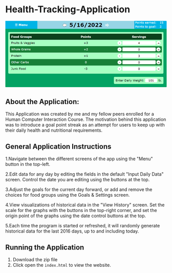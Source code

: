 # Health-Tracking-Application  

<img src=jpgFiles/App_screenshot.png>  


## About the Application:
This Application was created by me and my fellow peers enrolled for a Human Computer Interaction Course. The motivation behind this application was to introduce a goal point streak as an attempt for users to keep up with their daily health and nutritional requirements.

## General Application Instructions

1.Navigate between the different screens of the app using the "Menu" button in the top-left.

2.Edit data for any day by editing the fields in the default "Input Daily Data" screen. Control the date you are editing using the buttons at the top.

3.Adjust the goals for the current day forward, or add and remove the choices for food groups using the Goals & Settings screen.

4.View visualizations of historical data in the "View History" screen. Set the scale for the graphs with the buttons in the top-right corner, and set the origin point of the graphs using the date control buttons at the top.

5.Each time the program is started or refreshed, it will randomly generate historical data for the last 2016 days, up to and including today.

## Running the Application

1. Download the zip file
2. Click open the `index.html` to view the website.
